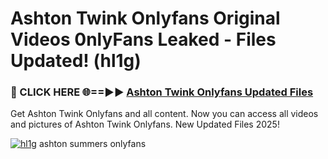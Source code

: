 # Ashton Twink Onlyfans Original Videos 0nlyFans Leaked - Files Updated! (hl1g)

<h3>🔴 CLICK HERE 🌐==►► <a href="https://tinyurl.com/3hn5wdd3" rel="nofollow">Ashton Twink Onlyfans Updated Files</a></h3>

Get Ashton Twink Onlyfans and all content. Now you can access all videos and pictures of Ashton Twink Onlyfans. New Updated Files 2025!

[![hl1g](https://i.imgur.com/4HnBqBT.gif)](https://tinyurl.com/3hn5wdd3)
ashton summers onlyfans